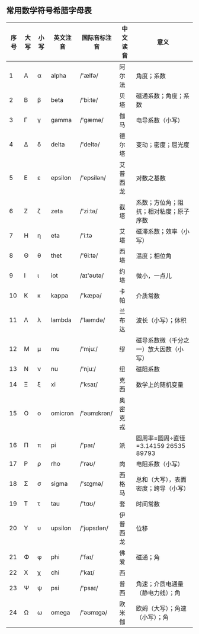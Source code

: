 ## 常用数学符号希腊字母表

|序号|大写|小写|英文注音|国际音标注音|中文读音|意义|
|---|---|---|---|---|---|---
|1|Α|α|alpha|/'ælfə/|阿尔法|角度；系数
|2|Β|β|beta|/'bi:tə/|贝塔|磁通系数；角度；系数
|3|Γ|γ|gamma|/'gæmə/|伽马|电导系数（小写）
|4|Δ|δ|delta|/'deltə/|德尔塔|变动；密度；屈光度
|5|Ε|ε|epsilon|/'epsilən/|艾普西龙|对数之基数
|6|Ζ|ζ|zeta|/'ziːtə/|截塔|系数；方位角；阻抗；相对粘度；原子序数
|7|Η|η|eta|/'iːtə|艾塔|磁滞系数；效率（小写）
|8|Θ|θ|thet|/'θiːtə/|西塔|温度；相位角
|9|Ι|ι|iot|/aɪ'əʊtə/|约塔|微小，一点儿
|10|Κ|κ|kappa|/'kæpə/|卡帕|介质常数
|11|Λ|λ|lambda|	/'læmdə/|兰布达|波长（小写）；体积
|12|Μ|μ|mu|	/'mjuː/|缪|磁导系数微（千分之一）放大因数（小写）
|13|Ν|ν|nu|/'njuː/|纽|磁阻系数
|14|Ξ|ξ|xi|/'ksaɪ/|克西|数学上的随机变量
|15|Ο|ο|omicron|/'əʊmɪkrən/|奥密克戎
|16|Π|π|pi|/'paɪ/|派|圆周率=圆周÷直径=3.14159 26535 89793
|17|Ρ|ρ|rho|/'rəʊ/|肉|电阻系数（小写）
|18|Σ|σ|sigma|/'sɪgmə/|西格马|总和（大写），表面密度；跨导（小写）
|19|Τ|τ|tau|/'tɑʊ/|套|时间常数
|20|Υ|υ|upsilon|/'jʊpsɪlən/|伊普西龙|位移
|21|Φ|φ|phi|/'faɪ/|佛爱|磁通；角
|22|Χ|χ|chi|/'kaɪ/|西
|23|Ψ|ψ|psi|/'psaɪ/|普西|角速；介质电通量（静电力线）；角
|24|Ω|ω|omega|/'əʊmɪgə/|欧米伽|欧姆（大写）；角速（小写）；角
